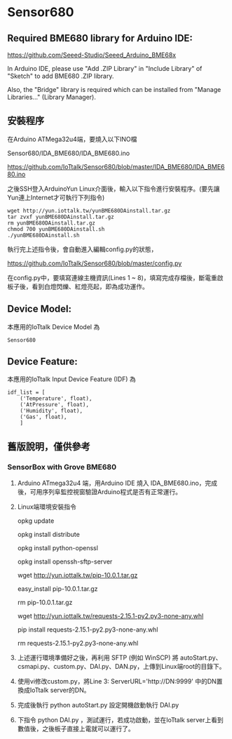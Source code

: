# Sensor680

## Required BME680 library for Arduino IDE:
https://github.com/Seeed-Studio/Seeed_Arduino_BME68x

In Arduino IDE, please use "Add .ZIP Library" in "Include Library" of "Sketch" to add BME680 .ZIP library.

Also, the "Bridge" library is required which can be installed from "Manage Libraries..." (Library Manager).

## 安裝程序
在Arduino ATMega32u4端，要燒入以下INO檔

Sensor680/IDA_BME680/IDA_BME680.ino

https://github.com/IoTtalk/Sensor680/blob/master/IDA_BME680/IDA_BME680.ino


之後SSH登入ArduinoYun Linux介面後，輸入以下指令進行安裝程序。(要先讓Yun連上Internet才可執行下列指令)
```
wget http://yun.iottalk.tw/yunBME680DAinstall.tar.gz
tar zvxf yunBME680DAinstall.tar.gz
rm yunBME680DAinstall.tar.gz
chmod 700 yunBME680DAinstall.sh
./yunBME680DAinstall.sh
```

執行完上述指令後，會自動進入編輯config.py的狀態，

https://github.com/IoTtalk/Sensor680/blob/master/config.py

在config.py中，要填寫連線主機資訊(Lines 1 ~ 8)，填寫完成存檔後，斷電重啟板子後，看到白燈閃爍、紅燈亮起，即為成功運作。


## Device Model: 
本應用的IoTtalk Device Model 為
```
Sensor680
```

## Device Feature:
本應用的IoTtalk Input Device Feature (IDF) 為
```
idf_list = [
    ('Temperature', float),
    ('AtPressure', float),
    ('Humidity', float),
    ('Gas', float),
    ]

```





## 舊版說明，僅供參考
### SensorBox with Grove BME680

1. Arduino ATmega32u4 端，用Arduino IDE 燒入 IDA_BME680.ino，完成後，可用序列阜監控視窗驗證Arduino程式是否有正常運行。

2. Linux端環境安裝指令

    opkg update

    opkg install distribute

    opkg install python-openssl

    opkg install openssh-sftp-server

    wget http://yun.iottalk.tw/pip-10.0.1.tar.gz

    easy_install pip-10.0.1.tar.gz

    rm pip-10.0.1.tar.gz

    wget http://yun.iottalk.tw/requests-2.15.1-py2.py3-none-any.whl

    pip install requests-2.15.1-py2.py3-none-any.whl

    rm requests-2.15.1-py2.py3-none-any.whl


3. 上述運行環境準備好之後，再利用 SFTP (例如 WinSCP) 將 autoStart.py、csmapi.py、custom.py、DAI.py、DAN.py，上傳到Linux端root的目錄下。

4. 使用vi修改custom.py，將Line 3: ServerURL='http://DN:9999' 中的DN置換成IoTtalk server的DN。

5. 完成後執行 python autoStart.py 設定開機啟動執行 DAI.py

6. 下指令 python DAI.py ，測試運行，若成功啟動，並在IoTtalk server上看到數值後，之後板子直接上電就可以運行了。




